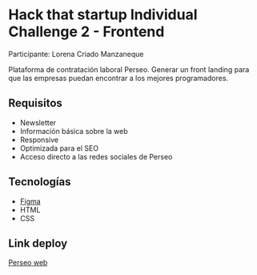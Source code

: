 # Hack that startup Individual Challenge 2 - Frontend

Participante: Lorena Criado Manzaneque

Plataforma de contratación laboral Perseo.
Generar un front landing para que las empresas puedan encontrar a los mejores programadores.

## Requisitos

- Newsletter
- Información básica sobre la web
- Responsive
- Optimizada para el SEO
- Acceso directo a las redes sociales de Perseo

## Tecnologías

- [Figma](https://www.figma.com/file/24N4mqTrEbxPfWb9QOJxVq/Perseo?node-id=0%3A1)
- HTML
- CSS

## Link deploy

[Perseo web](https://perseolcm.netlify.app/)
